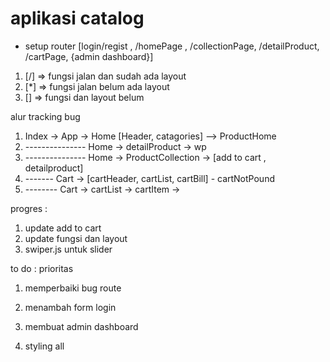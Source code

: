 # aplikasi catalog

- setup router [login/regist , /homePage , /collectionPage, /detailProduct, /cartPage, {admin dashboard}]

1.  [/] => fungsi jalan dan sudah ada layout
2.  [*] => fungsi jalan belum ada layout
3.  [] => fungsi dan layout belum

alur tracking bug

1. Index -> App -> Home [Header, catagories] --> ProductHome
2. --------------- Home -> detailProduct -> wp
3. --------------- Home -> ProductCollection -> [add to cart , detailproduct]
4. ------- Cart -> [cartHeader, cartList, cartBill] - cartNotPound
5. -------- Cart -> cartList -> cartItem ->

progres :

1. update add to cart
2. update fungsi dan layout
3. swiper.js untuk slider

to do :
prioritas

1. memperbaiki bug route
2. menambah form login
3. membuat admin dashboard

4. styling all

